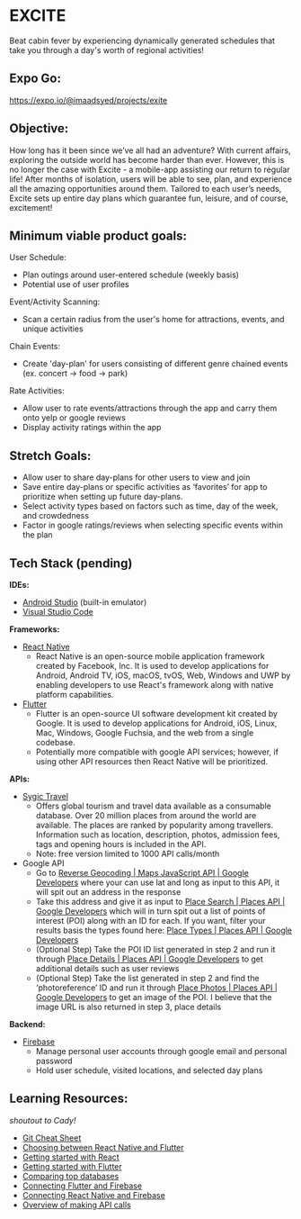 # EXCITE
Beat cabin fever by experiencing dynamically generated schedules that take you through a day's worth of regional activities!

## Expo Go: 
https://expo.io/@imaadsyed/projects/exite

## Objective:
How long has it been since we’ve all had an adventure? With current affairs, exploring the outside world has become harder than ever. However, this is no longer the case with Excite - a mobile-app assisting our return to regular life! After months of isolation, users will be able to see, plan, and experience all the amazing opportunities around them. Tailored to each user’s needs, Excite sets up entire day plans which guarantee fun, leisure, and of course, excitement!

## Minimum viable product goals:
User Schedule:
-	Plan outings around user-entered schedule (weekly basis)
-	Potential use of user profiles

Event/Activity Scanning:
-	Scan a certain radius from the user's home for attractions, events, and unique activities

Chain Events:
-	Create 'day-plan' for users consisting of different genre chained events (ex. concert -> food -> park)

Rate Activities:
- Allow user to rate events/attractions through the app and carry them onto yelp or google reviews
- Display activity ratings within the app

## Stretch Goals:
- Allow user to share day-plans for other users to view and join
- Save entire day-plans or specific activities as ‘favorites’ for app to prioritize when setting up future day-plans.
- Select activity types based on factors such as time, day of the week, and crowdedness
- Factor in google ratings/reviews when selecting specific events within the plan

## Tech Stack (pending)
**IDEs:**
- [Android Studio](https://developer.android.com/studio) (built-in emulator)
- [Visual Studio Code](https://code.visualstudio.com/)

**Frameworks:**
- [React Native](https://facebook.github.io/react-native/)
    - React Native is an open-source mobile application framework created by Facebook, Inc. It is used to develop applications for Android, Android TV, iOS, macOS, tvOS, Web, Windows and UWP by enabling developers to use React's framework along with native platform capabilities.
- [Flutter](https://flutter.dev/)
    - Flutter is an open-source UI software development kit created by Google. It is used to develop applications for Android, iOS, Linux, Mac, Windows, Google Fuchsia, and the web from a single codebase.
    - Potentially more compatible with google API services; however, if using other API resources then React Native will be prioritized.

**APIs:**
-	[Sygic Travel](https://travel.sygic.com/en/b2b)
    - Offers global tourism and travel data available as a consumable database. Over 20 million places from around the world are available. The places are ranked by popularity among travellers. Information such as location, description, photos, admission fees, tags and opening hours is included in the API.
    - Note: free version limited to 1000 API calls/month
-	Google API
    - Go to [Reverse Geocoding | Maps JavaScript API | Google Developers](https://developers.google.com/maps/documentation/javascript/examples/geocoding-reverse ) where your can use lat and long as input to this API, it will spit out an address in the response
    - Take this address and give it as input to [Place Search | Places API | Google Developers](https://developers.google.com/places/web-service/search) which will in turn spit out a list of points of interest (POI) along with an ID for each. If you want, filter your results basis the types found here: [Place Types | Places API | Google Developers](https://developers.google.com/places/web-service/supported_types)
    - (Optional Step) Take the POI ID list generated in step 2 and run it through [Place Details | Places API | Google Developers](https://developers.google.com/places/web-service/details) to get additional details such as user reviews
    - (Optional Step) Take the list generated in step 2 and find the ‘photoreference’ ID and run it through [Place Photos | Places API | Google Developers](https://developers.google.com/places/web-service/photos) to get an image of the POI. I believe that the image URL is also returned in step 3, place details

**Backend:**
- [Firebase](https://firebase.google.com/)
    - Manage personal user accounts through google email and personal password
    - Hold user schedule, visited locations, and selected day plans

## Learning Resources:
*shoutout to Cady!*
-   [Git Cheat Sheet](https://education.github.com/git-cheat-sheet-education.pdf)
-	[Choosing between React Native and Flutter](https://hackr.io/blog/react-native-vs-flutter)
-	[Getting started with React](https://facebook.github.io/react-native/docs/getting-started)
-	[Getting started with Flutter](https://flutter.dev/docs/get-started/install)
-	[Comparing top databases](https://dzone.com/articles/firebase-vs-mongodb-which-database-to-use-for-your)
-	[Connecting Flutter and Firebase](https://firebase.google.com/docs/flutter/setup)
-	[Connecting React Native and Firebase](https://blog.jscrambler.com/integrating-firebase-with-react-native/)
-	[Overview of making API calls](https://snipcart.com/blog/apis-integration-usage-benefits)



